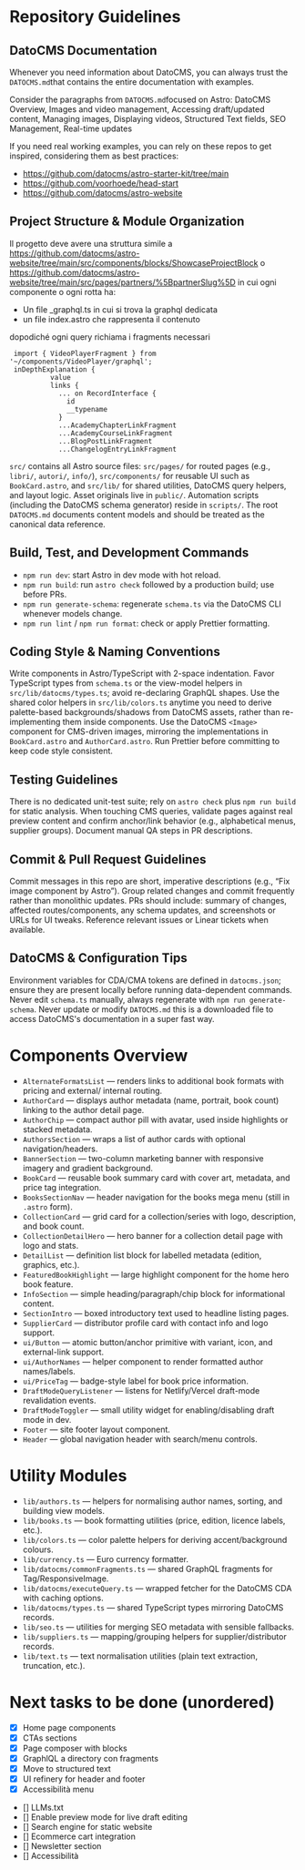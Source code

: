 # Repository Guidelines

## DatoCMS Documentation

Whenever you need information about DatoCMS, you can always trust the `DATOCMS.md`that contains the entire documentation with examples.

Consider the paragraphs from `DATOCMS.md`focused on Astro: DatoCMS Overview, Images and video management, Accessing draft/updated content, Managing images, Displaying videos, Structured Text fields, SEO Management, Real-time updates

If you need real working examples, you can rely on these repos to get inspired, considering them as best practices:

- https://github.com/datocms/astro-starter-kit/tree/main
- https://github.com/voorhoede/head-start
- https://github.com/datocms/astro-website

## Project Structure & Module Organization

Il progetto deve avere una struttura simile a https://github.com/datocms/astro-website/tree/main/src/components/blocks/ShowcaseProjectBlock o https://github.com/datocms/astro-website/tree/main/src/pages/partners/%5BpartnerSlug%5D in cui ogni componente o ogni rotta ha:

- Un file \_graphql.ts in cui si trova la graphql dedicata
- un file index.astro che rappresenta il contenuto

dopodiché ogni query richiama i fragments necessari

```
 import { VideoPlayerFragment } from '~/components/VideoPlayer/graphql';
 inDepthExplanation {
          value
          links {
            ... on RecordInterface {
              id
              __typename
            }
            ...AcademyChapterLinkFragment
            ...AcademyCourseLinkFragment
            ...BlogPostLinkFragment
            ...ChangelogEntryLinkFragment
```

`src/` contains all Astro source files: `src/pages/` for routed pages (e.g., `libri/`, `autori/`, `info/`), `src/components/` for reusable UI such as `BookCard.astro`, and `src/lib/` for shared utilities, DatoCMS query helpers, and layout logic. Asset originals live in `public/`. Automation scripts (including the DatoCMS schema generator) reside in `scripts/`. The root `DATOCMS.md` documents content models and should be treated as the canonical data reference.

## Build, Test, and Development Commands

- `npm run dev`: start Astro in dev mode with hot reload.
- `npm run build`: run `astro check` followed by a production build; use before PRs.
- `npm run generate-schema`: regenerate `schema.ts` via the DatoCMS CLI whenever models change.
- `npm run lint` / `npm run format`: check or apply Prettier formatting.

## Coding Style & Naming Conventions

Write components in Astro/TypeScript with 2-space indentation. Favor TypeScript types from `schema.ts` or the view-model helpers in `src/lib/datocms/types.ts`; avoid re-declaring GraphQL shapes. Use the shared color helpers in `src/lib/colors.ts` anytime you need to derive palette-based backgrounds/shadows from DatoCMS assets, rather than re-implementing them inside components. Use the DatoCMS `<Image>` component for CMS-driven images, mirroring the implementations in `BookCard.astro` and `AuthorCard.astro`. Run Prettier before committing to keep code style consistent.

## Testing Guidelines

There is no dedicated unit-test suite; rely on `astro check` plus `npm run build` for static analysis. When touching CMS queries, validate pages against real preview content and confirm anchor/link behavior (e.g., alphabetical menus, supplier groups). Document manual QA steps in PR descriptions.

## Commit & Pull Request Guidelines

Commit messages in this repo are short, imperative descriptions (e.g., “Fix image component by Astro”). Group related changes and commit frequently rather than monolithic updates. PRs should include: summary of changes, affected routes/components, any schema updates, and screenshots or URLs for UI tweaks. Reference relevant issues or Linear tickets when available.

## DatoCMS & Configuration Tips

Environment variables for CDA/CMA tokens are defined in `datocms.json`; ensure they are present locally before running data-dependent commands. Never edit `schema.ts` manually, always regenerate with `npm run generate-schema`. Never update or modify `DATOCMS.md` this is a downloaded file to access DatoCMS's documentation in a super fast way.

# Components Overview

- `AlternateFormatsList` — renders links to additional book formats with pricing and external/ internal routing.
- `AuthorCard` — displays author metadata (name, portrait, book count) linking to the author detail page.
- `AuthorChip` — compact author pill with avatar, used inside highlights or stacked metadata.
- `AuthorsSection` — wraps a list of author cards with optional navigation/headers.
- `BannerSection` — two-column marketing banner with responsive imagery and gradient background.
- `BookCard` — reusable book summary card with cover art, metadata, and price tag integration.
- `BooksSectionNav` — header navigation for the books mega menu (still in `.astro` form).
- `CollectionCard` — grid card for a collection/series with logo, description, and book count.
- `CollectionDetailHero` — hero banner for a collection detail page with logo and stats.
- `DetailList` — definition list block for labelled metadata (edition, graphics, etc.).
- `FeaturedBookHighlight` — large highlight component for the home hero book feature.
- `InfoSection` — simple heading/paragraph/chip block for informational content.
- `SectionIntro` — boxed introductory text used to headline listing pages.
- `SupplierCard` — distributor profile card with contact info and logo support.
- `ui/Button` — atomic button/anchor primitive with variant, icon, and external-link support.
- `ui/AuthorNames` — helper component to render formatted author names/labels.
- `ui/PriceTag` — badge-style label for book price information.
- `DraftModeQueryListener` — listens for Netlify/Vercel draft-mode revalidation events.
- `DraftModeToggler` — small utility widget for enabling/disabling draft mode in dev.
- `Footer` — site footer layout component.
- `Header` — global navigation header with search/menu controls.

# Utility Modules

- `lib/authors.ts` — helpers for normalising author names, sorting, and building view models.
- `lib/books.ts` — book formatting utilities (price, edition, licence labels, etc.).
- `lib/colors.ts` — color palette helpers for deriving accent/background colours.
- `lib/currency.ts` — Euro currency formatter.
- `lib/datocms/commonFragments.ts` — shared GraphQL fragments for Tag/ResponsiveImage.
- `lib/datocms/executeQuery.ts` — wrapped fetcher for the DatoCMS CDA with caching options.
- `lib/datocms/types.ts` — shared TypeScript types mirroring DatoCMS records.
- `lib/seo.ts` — utilities for merging SEO metadata with sensible fallbacks.
- `lib/suppliers.ts` — mapping/grouping helpers for supplier/distributor records.
- `lib/text.ts` — text normalisation utilities (plain text extraction, truncation, etc.).

# Next tasks to be done (unordered)

- [x] Home page components
- [x] CTAs sections
- [x] Page composer with blocks
- [x] GraphlQL a directory con fragments
- [x] Move to structured text
- [x] UI refinery for header and footer
- [x] Accessibilità menu
- [] LLMs.txt
- [] Enable preview mode for live draft editing
- [] Search engine for static website
- [] Ecommerce cart integration
- [] Newsletter section
- [] Accessibilità
